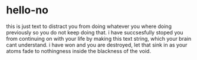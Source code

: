 # hello-no
this is just text to distract you from doing whatever you where doing previously so you do not keep doing that.
i have succsesfully stoped you from continuing on with your life by making this text string, which your brain cant understand. i have won and you are destroyed, let that sink in as your atoms fade to nothingness inside the blackness of the void.
